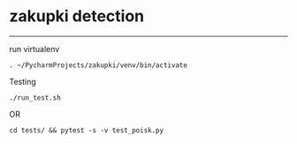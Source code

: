 # zakupki detection
---
run virtualenv
```shell
. ~/PycharmProjects/zakupki/venv/bin/activate
```
Testing
```shell
./run_test.sh
```
OR
```shell
cd tests/ && pytest -s -v test_poisk.py
```
